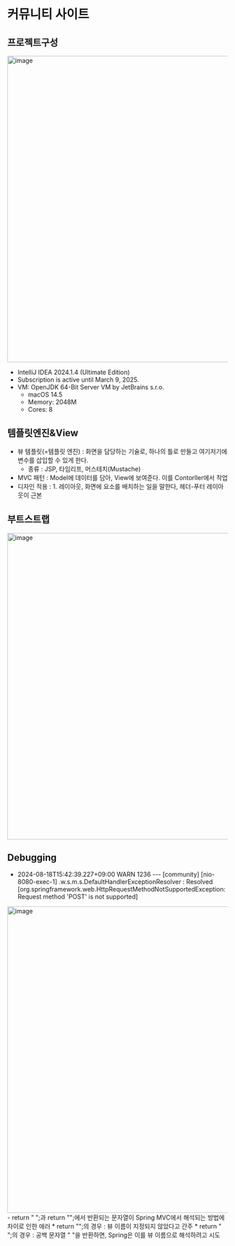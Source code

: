 # 커뮤니티 사이트

## 프로젝트구성
<img width="700" alt="image" src="https://github.com/user-attachments/assets/6c2813fb-4168-434f-a20e-1711384bef20">

- IntelliJ IDEA 2024.1.4 (Ultimate Edition)
- Subscription is active until March 9, 2025.
- VM: OpenJDK 64-Bit Server VM by JetBrains s.r.o.
    * macOS 14.5
    * Memory: 2048M
    * Cores: 8

## 템플릿엔진&View 
- 뷰 템플릿(=템플릿 엔진) : 화면을 담당하는 기술로, 하나의 틀로 만들고 여기저기에 변수를 삽입할 수 있게 한다.
    * 종류 : JSP, 타임리프, 머스테치(Mustache)
- MVC 패턴 : Model에 데이터를 담아, View에 보여준다. 이를 Contorller에서 작업
- 디자인 적용 : 1. 레이아웃, 화면에 요소를 배치하는 일을 말한다, 헤더-푸터 레이아웃이 근본

## 부트스트랩
<img width="700" alt="image" src="https://github.com/user-attachments/assets/c3b2c8db-8911-4154-8f5b-23474eb24645">

## Debugging
- 2024-08-18T15:42:39.227+09:00  WARN 1236 --- [community] [nio-8080-exec-1] .w.s.m.s.DefaultHandlerExceptionResolver : Resolved [org.springframework.web.HttpRequestMethodNotSupportedException: Request method 'POST' is not supported]
<img width="700" alt="image" src="https://github.com/user-attachments/assets/e16cbdd7-01c6-4eaa-a0f0-63737eec3d55">
-  return " ";과 return "";에서 반환되는 문자열이 Spring MVC에서 해석되는 방법에 차이로 인한 에러
    * return "";의 경우 : 뷰 이름이 지정되지 않았다고 간주
    * return " ";의 경우 : 공백 문자열 " "을 반환하면, Spring은 이를 뷰 이름으로 해석하려고 시도




